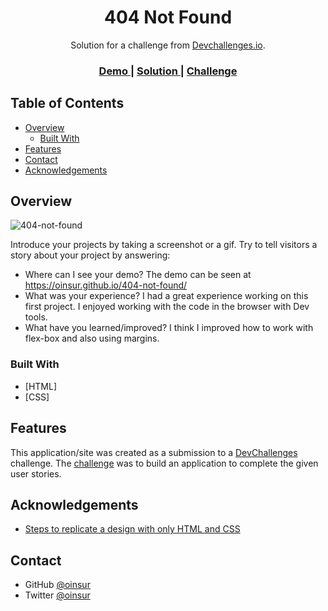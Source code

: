 <!-- Please update value in the {}  -->

<h1 align="center">404 Not Found</h1>

<div align="center">
   Solution for a challenge from  <a href="http://devchallenges.io" target="_blank">Devchallenges.io</a>.
</div>

<div align="center">
  <h3>
    <a href="https://oinsur.github.io/404-not-found/">
      Demo
    </a>
    <span> | </span>
    <a href="https://oinsur.github.io/404-not-found/">
      Solution
    </a>
    <span> | </span>
    <a href="https://devchallenges.io/challenges/wBunSb7FPrIepJZAg0sY">
      Challenge
    </a>
  </h3>
</div>

<!-- TABLE OF CONTENTS -->

## Table of Contents

- [Overview](#overview)
  - [Built With](#built-with)
- [Features](#features)
- [Contact](#contact)
- [Acknowledgements](#acknowledgements)

<!-- OVERVIEW -->

## Overview

![404-not-found](https://user-images.githubusercontent.com/21114802/110279446-628a8800-7f96-11eb-8db9-9a393ada4960.jpg)


Introduce your projects by taking a screenshot or a gif. Try to tell visitors a story about your project by answering:

- Where can I see your demo? The demo can be seen at https://oinsur.github.io/404-not-found/
- What was your experience? I had a great experience working on this first project. I enjoyed working with the code in the browser with Dev tools.
- What have you learned/improved? I think I improved how to work with flex-box and also using margins.


### Built With

<!-- This section should list any major frameworks that you built your project using. Here are a few examples.-->

- [HTML]
- [CSS]


## Features

<!-- List the features of your application or follow the template. Don't share the figma file here :) -->

This application/site was created as a submission to a [DevChallenges](https://devchallenges.io/challenges) challenge. The [challenge](https://devchallenges.io/challenges/wBunSb7FPrIepJZAg0sY) was to build an application to complete the given user stories.


## Acknowledgements

<!-- This section should list any articles or add-ons/plugins that helps you to complete the project. This is optional but it will help you in the future. For exmpale -->

- [Steps to replicate a design with only HTML and CSS](https://devchallenges-blogs.web.app/how-to-replicate-design/)

## Contact

- GitHub [@oinsur](https://github.com/oinsur)
- Twitter [@oinsur](https://twitter.com/oinsur)
